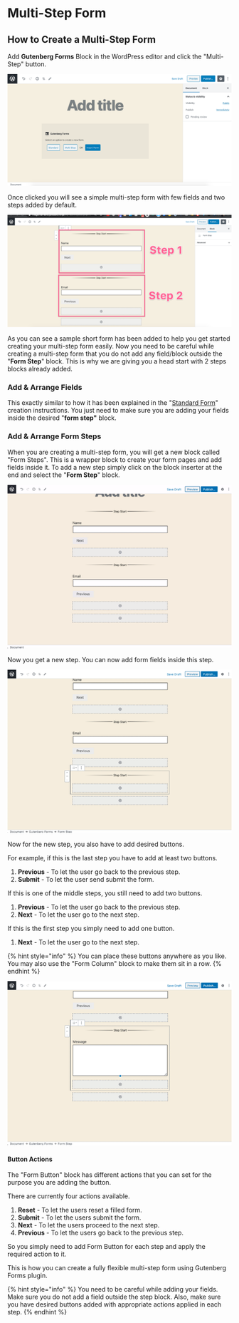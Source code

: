 # Multi-Step Form

## How to Create a Multi-Step Form

Add **Gutenberg Forms** Block in the WordPress editor and click the "Multi-Step" button.

![](../../.gitbook/assets/image-2020-06-17-at-4.47.17-pm.png)

Once clicked you will see a simple multi-step form with few fields and two steps added by default.

![](../../.gitbook/assets/image-2020-06-17-at-7.07.31-pm.png)

As you can see a sample short form has been added to help you get started creating your multi-step form easily. Now you need to be careful while creating a multi-step form that you do not add any field/block outside the "**Form Step**" block. This is why we are giving you a head start with 2 steps blocks already added. 

### Add & Arrange Fields

This exactly similar to how it has been explained in the "[Standard Form](how-to-create-a-standard-form.md)" creation instructions. You just need to make sure you are adding your fields inside the desired "**form step"** block.

### Add & Arrange Form Steps

When you are creating a multi-step form, you will get a new block called "Form Steps". This is a wrapper block to create your form pages and add fields inside it. To add a new step simply click on the block inserter at the end and select the "**Form Step**" block.

![](../../.gitbook/assets/screen-recording-2020-06-17-at-07.17-pm.gif)

Now you get a new step. You can now add form fields inside this step.

![](../../.gitbook/assets/screen-recording-2020-06-17-at-07.19-pm.gif)

Now for the new step, you also have to add desired buttons. 

For example, if this is the last step you have to add at least two buttons.

1. **Previous** - To let the user go back to the previous step.
2. **Submit** - To let the user send submit the form.

If this is one of the middle steps, you still need to add two buttons.

1. **Previous** - To let the user go back to the previous step.
2. **Next** - To let the user go to the next step.

If this is the first step you simply need to add one button.

1. **Next** - To let the user go to the next step.

{% hint style="info" %}
You can place these buttons anywhere as you like. You may also use the "Form Column" block to make them sit in a row.
{% endhint %}

![](../../.gitbook/assets/screen-recording-2020-06-17-at-07.35-pm.gif)

#### Button Actions

The "Form Button" block has different actions that you can set for the purpose you are adding the button.

There are currently four actions available.

1. **Reset** - To let the users reset a filled form.
2. **Submit** - To let the users submit the form.
3. **Next** - To let the users proceed to the next step.
4. **Previous** - To let the users go back to the previous step. 

So you simply need to add Form Button for each step and apply the required action to it. 

This is how you can create a fully flexible multi-step form using Gutenberg Forms plugin.

{% hint style="info" %}
You need to be careful while adding your fields. Make sure you do not add a field outside the step block. Also, make sure you have desired buttons added with appropriate actions applied in each step.
{% endhint %}



